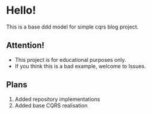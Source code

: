 Hello!
==================
This is a base ddd model for simple cqrs blog project. 

Attention!
-----
* This project is for educational purposes only.
* If you think this is a bad example, welcome to Issues.

Plans
-----
1) Added repository implementations
2) Added base CQRS realisation
